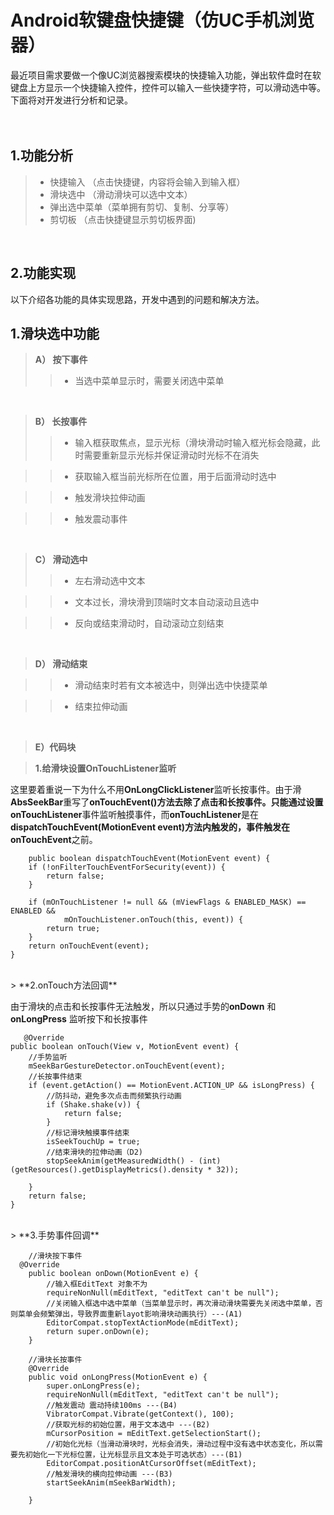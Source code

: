 Android软键盘快捷键（仿UC手机浏览器）
==

 最近项目需求要做一个像UC浏览器搜索模块的快捷输入功能，弹出软件盘时在软键盘上方显示一个快捷输入控件，控件可以输入一些快捷字符，可以滑动选中等。下面将对开发进行分析和记录。    
<br/>
<br/>

1.功能分析
--
> * 快捷输入 （点击快捷键，内容将会输入到输入框）
> * 滑块选中 （滑动滑块可以选中文本）
> * 弹出选中菜单（菜单拥有剪切、复制、分享等）
> * 剪切板 （点击快捷键显示剪切板界面)

<br/>


2.功能实现
--
以下介绍各功能的具体实现思路，开发中遇到的问题和解决方法。

1.滑块选中功能
---
>  **A） 按下事件**
>> -  当选中菜单显示时，需要关闭选中菜单 

<br/>

>  **B） 长按事件**
>> -  输入框获取焦点，显示光标（滑块滑动时输入框光标会隐藏，此时需要重新显示光标并保证滑动时光标不在消失

>> -  获取输入框当前光标所在位置，用于后面滑动时选中

>> -  触发滑块拉伸动画

>> -  触发震动事件

<br/>

>  **C） 滑动选中**
>> - 左右滑动选中文本

>> - 文本过长，滑块滑到顶端时文本自动滚动且选中

>> - 反向或结束滑动时，自动滚动立刻结束

<br/>

> **D） 滑动结束**

>> - 滑动结束时若有文本被选中，则弹出选中快捷菜单 

>> - 结束拉伸动画

<br/>

> **E）代码块**

> **1.给滑块设置OnTouchListener监听**

   这里要着重说一下为什么不用**OnLongClickListener**监听长按事件。由于滑**AbsSeekBar**重写了**onTouchEvent()**方法去除了点击和长按事件。只能通过设置**onTouchListener**事件监听触摸事件，而**onTouchListener**是在**dispatchTouchEvent(MotionEvent event)**方法内触发的，事件触发在**onTouchEvent**之前。

        public boolean dispatchTouchEvent(MotionEvent event) {  
        if (!onFilterTouchEventForSecurity(event)) {  
            return false;  
        }  
  
        if (mOnTouchListener != null && (mViewFlags & ENABLED_MASK) == ENABLED &&  
                mOnTouchListener.onTouch(this, event)) {  
            return true;  
        }  
        return onTouchEvent(event);  
    }  

<br/>
>  **2.onTouch方法回调**

由于滑块的点击和长按事件无法触发，所以只通过手势的**onDown** 和 **onLongPress** 监听按下和长按事件     

       @Override
    public boolean onTouch(View v, MotionEvent event) {
        //手势监听
        mSeekBarGestureDetector.onTouchEvent(event);
        //长按事件结束
        if (event.getAction() == MotionEvent.ACTION_UP && isLongPress) {
            //防抖动，避免多次点击而频繁执行动画
			if (Shake.shake(v)) {
                return false;
            }
			//标记滑块触摸事件结束
            isSeekTouchUp = true;
			//结束滑块的拉伸动画（D2)
            stopSeekAnim(getMeasuredWidth() - (int) (getResources().getDisplayMetrics().density * 32));

        }
        return false;
    }

<br/>
> **3.手势事件回调**

		//滑块按下事件
      @Override
        public boolean onDown(MotionEvent e) {
			//输入框EditText 对象不为
            requireNonNull(mEditText, "editText can't be null");
			//关闭输入框选中选中菜单（当菜单显示时，再次滑动滑块需要先关闭选中菜单，否则菜单会频繁弹出，导致界面重新layot影响滑块动画执行）---(A1)
            EditorCompat.stopTextActionMode(mEditText);
            return super.onDown(e);
        }
		
		//滑块长按事件
        @Override
        public void onLongPress(MotionEvent e) {
            super.onLongPress(e);
            requireNonNull(mEditText, "editText can't be null");
            //触发震动 震动持续100ms ---(B4)
			VibratorCompat.Vibrate(getContext(), 100);
            //获取光标的初始位置，用于文本选中 ---(B2)
			mCursorPosition = mEditText.getSelectionStart();
            //初始化光标（当滑动滑块时，光标会消失，滑动过程中没有选中状态变化，所以需要先初始化一下光标位置，让光标显示且文本处于可选状态）---(B1)
			EditorCompat.positionAtCursorOffset(mEditText);
            //触发滑块的横向拉伸动画 ---(B3)
			startSeekAnim(mSeekBarWidth);

        }






